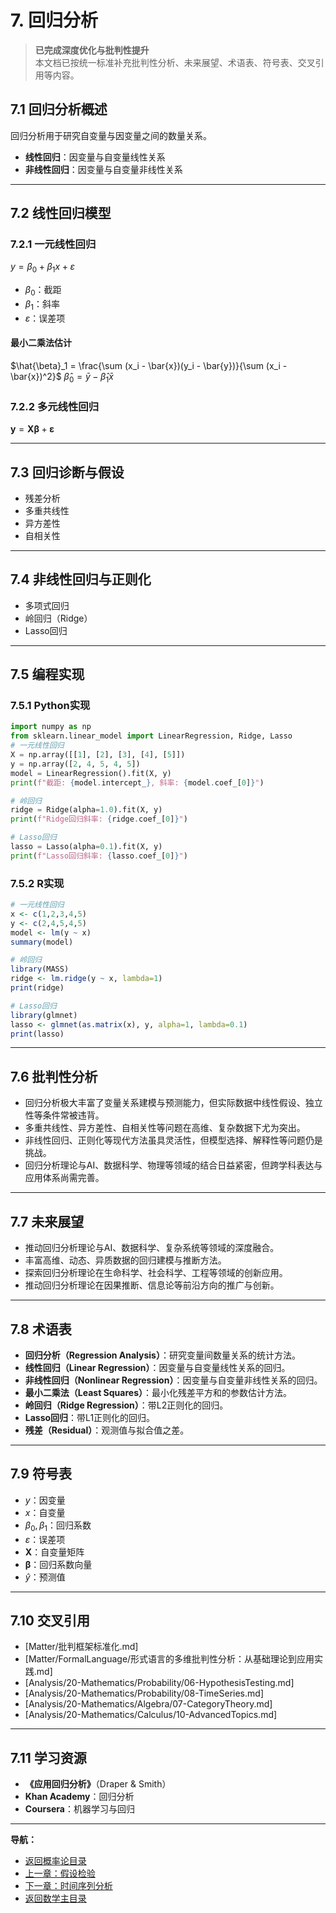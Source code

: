 # 7. 回归分析

> **已完成深度优化与批判性提升**  
> 本文档已按统一标准补充批判性分析、未来展望、术语表、符号表、交叉引用等内容。

## 7.1 回归分析概述

回归分析用于研究自变量与因变量之间的数量关系。

- **线性回归**：因变量与自变量线性关系
- **非线性回归**：因变量与自变量非线性关系

---

## 7.2 线性回归模型

### 7.2.1 一元线性回归

$y = \beta_0 + \beta_1 x + \varepsilon$

- $\beta_0$：截距
- $\beta_1$：斜率
- $\varepsilon$：误差项

#### 最小二乘法估计

$\hat{\beta}_1 = \frac{\sum (x_i - \bar{x})(y_i - \bar{y})}{\sum (x_i - \bar{x})^2}$
$\hat{\beta}_0 = \bar{y} - \hat{\beta}_1 \bar{x}$

### 7.2.2 多元线性回归

$\mathbf{y} = \mathbf{X}\boldsymbol{\beta} + \boldsymbol{\varepsilon}$

---

## 7.3 回归诊断与假设

- 残差分析
- 多重共线性
- 异方差性
- 自相关性

---

## 7.4 非线性回归与正则化

- 多项式回归
- 岭回归（Ridge）
- Lasso回归

---

## 7.5 编程实现

### 7.5.1 Python实现

```python
import numpy as np
from sklearn.linear_model import LinearRegression, Ridge, Lasso
# 一元线性回归
X = np.array([[1], [2], [3], [4], [5]])
y = np.array([2, 4, 5, 4, 5])
model = LinearRegression().fit(X, y)
print(f"截距: {model.intercept_}, 斜率: {model.coef_[0]}")

# 岭回归
ridge = Ridge(alpha=1.0).fit(X, y)
print(f"Ridge回归斜率: {ridge.coef_[0]}")

# Lasso回归
lasso = Lasso(alpha=0.1).fit(X, y)
print(f"Lasso回归斜率: {lasso.coef_[0]}")
```

### 7.5.2 R实现

```r
# 一元线性回归
x <- c(1,2,3,4,5)
y <- c(2,4,5,4,5)
model <- lm(y ~ x)
summary(model)

# 岭回归
library(MASS)
ridge <- lm.ridge(y ~ x, lambda=1)
print(ridge)

# Lasso回归
library(glmnet)
lasso <- glmnet(as.matrix(x), y, alpha=1, lambda=0.1)
print(lasso)
```

---

## 7.6 批判性分析

- 回归分析极大丰富了变量关系建模与预测能力，但实际数据中线性假设、独立性等条件常被违背。
- 多重共线性、异方差性、自相关性等问题在高维、复杂数据下尤为突出。
- 非线性回归、正则化等现代方法虽具灵活性，但模型选择、解释性等问题仍是挑战。
- 回归分析理论与AI、数据科学、物理等领域的结合日益紧密，但跨学科表达与应用体系尚需完善。

---

## 7.7 未来展望

- 推动回归分析理论与AI、数据科学、复杂系统等领域的深度融合。
- 丰富高维、动态、异质数据的回归建模与推断方法。
- 探索回归分析理论在生命科学、社会科学、工程等领域的创新应用。
- 推动回归分析理论在因果推断、信息论等前沿方向的推广与创新。

---

## 7.8 术语表

- **回归分析（Regression Analysis）**：研究变量间数量关系的统计方法。
- **线性回归（Linear Regression）**：因变量与自变量线性关系的回归。
- **非线性回归（Nonlinear Regression）**：因变量与自变量非线性关系的回归。
- **最小二乘法（Least Squares）**：最小化残差平方和的参数估计方法。
- **岭回归（Ridge Regression）**：带L2正则化的回归。
- **Lasso回归**：带L1正则化的回归。
- **残差（Residual）**：观测值与拟合值之差。

---

## 7.9 符号表

- $y$：因变量
- $x$：自变量
- $\beta_0, \beta_1$：回归系数
- $\varepsilon$：误差项
- $\mathbf{X}$：自变量矩阵
- $\boldsymbol{\beta}$：回归系数向量
- $\hat{y}$：预测值

---

## 7.10 交叉引用

- [Matter/批判框架标准化.md]
- [Matter/FormalLanguage/形式语言的多维批判性分析：从基础理论到应用实践.md]
- [Analysis/20-Mathematics/Probability/06-HypothesisTesting.md]
- [Analysis/20-Mathematics/Probability/08-TimeSeries.md]
- [Analysis/20-Mathematics/Algebra/07-CategoryTheory.md]
- [Analysis/20-Mathematics/Calculus/10-AdvancedTopics.md]

---

## 7.11 学习资源

- **《应用回归分析》**（Draper & Smith）
- **Khan Academy**：回归分析
- **Coursera**：机器学习与回归

---
**导航：**

- [返回概率论目录](README.md)
- [上一章：假设检验](06-HypothesisTesting.md)
- [下一章：时间序列分析](08-TimeSeries.md)
- [返回数学主目录](../README.md)
